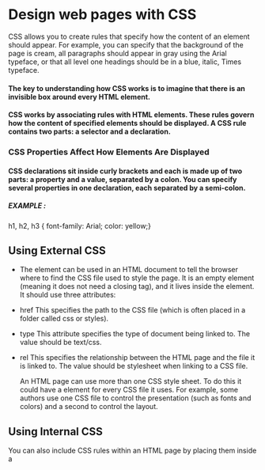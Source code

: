 # Design web pages with CSS

CSS allows you to create rules that specify how the content of
an element should appear. For example, you can specify that
the background of the page is cream, all paragraphs should
appear in gray using the Arial typeface, or that all level one
headings should be in a blue, italic, Times typeface.

#### The key to understanding how CSS works is to imagine that there is an invisible box around every HTML element.

#### CSS works by associating rules with HTML elements. These rules govern how the content of specified elements should be displayed. A CSS rule contains two parts: a selector and a declaration.

### CSS Properties Affect How Elements Are Displayed

#### CSS declarations sit inside curly brackets and each is made up of two parts: a property and a value, separated by a colon. You can specify several properties in one declaration, each separated by a semi-colon.

   ##### EXAMPLE :
   h1, h2, h3 {
   font-family: Arial;
   color: yellow;}
   
   ## Using External CSS
   
* The <link> element can be used in an HTML document to tell the browser where to find the CSS
file used to style the page. It is an empty element (meaning it does not need a closing tag), and it
lives inside the <head> element. It should use three attributes:
* href
This specifies the path to the
CSS file (which is often placed in
a folder called css or styles).
* type
This attribute specifies the type
of document being linked to. The
value should be text/css.
* rel
This specifies the relationship
between the HTML page and
the file it is linked to. The value
should be stylesheet when
linking to a CSS file.


   An HTML page can use more
than one CSS style sheet. To
do this it could have a <link>
element for every CSS file it
uses. For example, some authors
use one CSS file to control the
presentation (such as fonts and
colors) and a second to control
the layout.

## Using Internal CSS

You can also include CSS rules
within an HTML page by placing
them inside a <style> element,
which usually sits inside the
<head> element of the page.
The <style> element should use
the type attribute to indicate
that the styles are specified in
CSS. The value should be text/
css.
When building a site with more
than one page, you should use
an external CSS style sheet.


    
